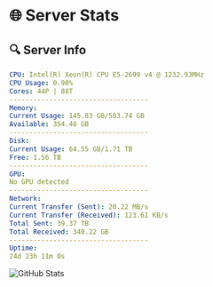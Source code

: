 # 🌐 Server Stats
## 🔍 Server Info
```yaml
CPU: Intel(R) Xeon(R) CPU E5-2699 v4 @ 1232.93MHz
CPU Usage: 0.90%
Cores: 44P | 88T
-----------------------------------
Memory:
Current Usage: 145.83 GB/503.74 GB
Available: 354.48 GB
-----------------------------------
Disk:
Current Usage: 64.55 GB/1.71 TB
Free: 1.56 TB
-----------------------------------
GPU:
No GPU detected
-----------------------------------
Network:
Current Transfer (Sent): 20.22 MB/s
Current Transfer (Received): 123.61 KB/s
Total Sent: 39.37 TB
Total Received: 340.22 GB
-----------------------------------
Uptime:
24d 23h 11m 0s
```
![GitHub Stats](https://img.shields.io/badge/Updated-2025-04-01_20:33:49-blue)